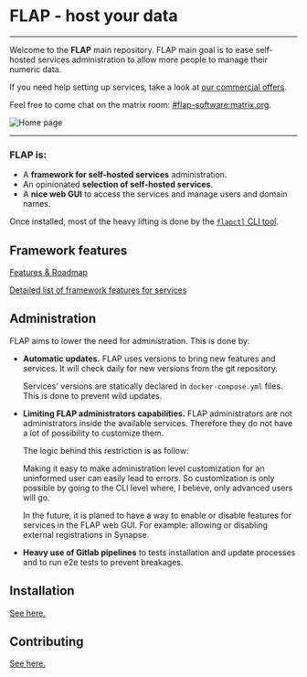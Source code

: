# FLAP - host your data

---

Welcome to the **FLAP** main repository. FLAP main goal is to ease self-hosted services administration to allow more people to manage their numeric data.

If you need help setting up services, take a look at [our commercial offers](https://www.flap.cloud).

Feel free to come chat on the matrix room: [#flap-software:matrix.org](https://riot.im/app/#/room/#flap-software:matrix.org).

![Home page](https://gitlab.com/flap-box/core/raw/master/screenshots/home.png)

---

### FLAP is:

-   A **framework for self-hosted services** administration.
-   An opinionated **selection of self-hosted services**.
-   A **nice web GUI** to access the services and manage users and domain names.

Once installed, most of the heavy lifting is done by the [`flapctl` CLI tool](https://gitlab.com/flap-box/flap/-/tree/master/system/cli).

## Framework features

[Features & Roadmap](https://gitlab.com/flap-box/flap/-/blob/master/system/docs/features.md)

[Detailed list of framework features for services](https://gitlab.com/flap-box/flap/-/blob/master/system/docs/create_new_service.md)

## Administration

FLAP aims to lower the need for administration. This is done by:

-   **Automatic updates.** FLAP uses versions to bring new features and services. It will check daily for new versions from the git repository.

    Services' versions are statically declared in `docker-compose.yml` files. This is done to prevent wild updates.

-   **Limiting FLAP administrators capabilities.** FLAP administrators are not administrators inside the available services. Therefore they do not have a lot of possibility to customize them.

    The logic behind this restriction is as follow:

    Making it easy to make administration level customization for an uninformed user can easily lead to errors. So customization is only possible by going to the CLI level where, I believe, only advanced users will go.

    In the future, it is planed to have a way to enable or disable features for services in the FLAP web GUI. For example: allowing or disabling external registrations in Synapse.

-   **Heavy use of Gitlab pipelines** to tests installation and update processes and to run e2e tests to prevent breakages.

## Installation

[See here.](https://gitlab.com/flap-box/flap/-/blob/master/system/docs/install.md)

## Contributing

[See here.](https://gitlab.com/flap-box/flap/-/blob/master/CONTRIBUTING.md)
